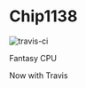 # Chip1138
![travis-ci](https://travis-ci.org/ripter/Chip1138.svg?branch=opcode_load_strikes_back)

Fantasy CPU


Now with Travis
